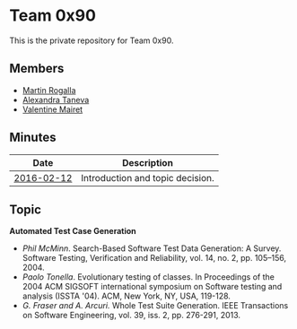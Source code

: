 # Team 0x90

This is the private repository for Team 0x90.

## Members
* [Martin Rogalla](https://github.com/MartinRogalla)
* [Alexandra Taneva](https://github.com/ataneva)
* [Valentine Mairet](https://github.com/ValMai)

## Minutes
|  **Date**                             |  **Description**                                                                   |
|---------------------------------------|------------------------------------------------------------------------------------|
|  [2016-02-12](minutes/2016-02-12.md)  |  Introduction and topic decision.                                                  |
	
## Topic
**Automated Test Case Generation**
* *Phil McMinn*. Search-Based Software Test Data Generation: A Survey. Software Testing, Verification and Reliability, vol. 14, no. 2, pp. 105–156, 2004.
* *Paolo Tonella*. Evolutionary testing of classes. In Proceedings of the 2004 ACM SIGSOFT international symposium on Software testing and analysis (ISSTA '04). ACM, New York, NY, USA, 119-128.
* *G. Fraser and A. Arcuri.* Whole Test Suite Generation. IEEE Transactions on Software Engineering, vol. 39, iss. 2, pp. 276-291, 2013.
